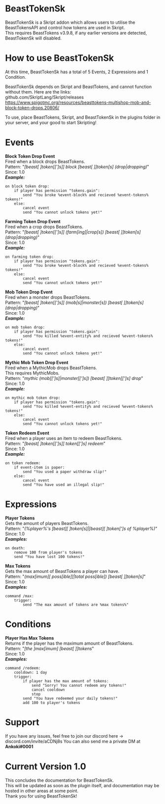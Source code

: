 # BeastTokenSk
BeastTokenSk is a Skript addon which allows users to utilise the BeastTokensAPI and control how tokens are used in Skript.  
This requires BeastTokens v3.9.8, if any earlier versions are detected, BeastTokenSk will disabled.

# How to use BeastTokenSk
At this time, BeastTokenSk has a total of 5 Events, 2 Expressions and 1 Condition.  
  
BeastTokenSk depends on Skript and BeastTokens, and cannot function without them. Here are the links:  
github.com/SkriptLang/Skript/releases
https://www.spigotmc.org/resources/beasttokens-multishop-mob-and-block-token-drops.20806/  
  
To use, place BeastTokens, Skript, and BeastTokenSk in the plugins folder in your server, and your good to start Skripting!

# Events
**Block Token Drop Event**  
Fired when a block drops BeastTokens.  
Pattern: "*[beast[ ]token[[']s]] block [beast[ ]]token[s] (drop|dropping)*"   
Since: 1.0  
***Example:***
```
on block token drop:
    if player has permission "tokens.gain":
        send "You broke %event-block% and recieved %event-tokens% tokens!"
    else:
        cancel event
        send "You cannot unlock tokens yet!"
```  
  
**Farming Token Drop Event**  
Fired when a crop drops BeastTokens.  
Pattern: "*[beast[ ]token[[']s]] (farm[ing]|crop[s]) [beast[ ]]token[s] (drop|dropping)*"  
Since: 1.0  
***Example:***
```
on farming token drop:
    if player has permission "tokens.gain":
        send "You broke %event-block% and recieved %event-tokens% tokens!"
    else:
        cancel event
        send "You cannot unlock tokens yet!"
```  
  
**Mob Token Drop Event**  
Fired when a monster drops BeastTokens.  
Pattern: "*[beast[ ]token[[']s]] (mob[s]|monster[s]) [beast[ ]]token[s] (drop|dropping)*"  
Since: 1.0  
***Example:***
```
on mob token drop:
    if player has permission "tokens.gain":
        send "You killed %event-entity% and recieved %event-tokens% tokens!" 
    else:
        cancel event
        send "You cannot unlock tokens yet!"
```  
  
**Mythic Mob Token Drop Event**  
Fired when a MythicMob drops BeastTokens.  
This requires MythicMobs.  
Pattern: "*mythic (mob[[']s]|monster[[']s]) [beast[ ]]token[[']s] drop*"  
Since: 1.0  
***Example:***  
```
on mythic mob token drop:
    if player has permission "tokens.gain":
        send "You killed %event-entity% and recieved %event-tokens% tokens!"  
    else:
        cancel event
        send "You cannot unlock tokens yet!"
```  
  
**Token Redeem Event**  
Fired when a player uses an item to redeem BeastTokens.  
Pattern: "*[beast[ ]token[[']s]] token[[']s] redeem*"  
Since: 1.0  
***Example:***  
```
on token redeem:
    if event-item is paper:
        send "You used a paper withdraw slip!"
    else:
        cancel event
        send "You have used an illegal slip!"
```  
  
# Expressions  
**Player Tokens**  
Gets the amount of players BeastTokens.  
Pattern: "*(%player%'s [beast][ ]token[s]|[beast][ ]token[']s of %player%)*"  
Since: 1.0  
***Examples:***  
```
on death:
    remove 100 from player's tokens
    send "You have lost 100 tokens!"
```  
  
**Max Tokens**  
Gets the max amount of BeastTokens a player can have.  
Pattern: "*(max[imum][ poss[ible]]|total poss[ible]) [beast[ ]]token[s]*"  
Since: 1.0  
***Examples:***  
```
command /max:
    trigger:
        send "The max amount of tokens are %max tokens%"
```  
  
# Conditions  
**Player Has Max Tokens**  
Returns if the player has the maximum amount of BeastTokens.  
Pattern: "*[the ]max[imum] [beast[ ]]tokens*"  
Since: 1.0  
***Examples:***  
```
command /redeem:
    cooldown: 1 day
    trigger:
        if player has the max amount of tokens:
            send "Sorry! You cannot redeem any tokens!"
            cancel cooldown
            stop
        send "You have redeemed your daily tokens!"
        add 100 to player's tokens
```  
# Support  
If you have any issues, feel free to join our discord here -> discord.com/invite/aCDNj8s 
You can also send me a private DM at **Ankoki#0001**
# Current Version 1.0  
This concludes the documentation for BeastTokenSk.  
This will be updated as soon as the plugin itself, and documentation may be hosted in other areas at some point.  
Thank you for using BeastTokenSk!
